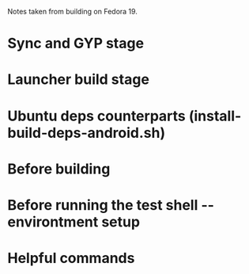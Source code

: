 Notes taken from building on Fedora 19.

# Sync and GYP stage

# Launcher build stage

# Ubuntu deps counterparts (install-build-deps-android.sh)

# Before building

# Before running the test shell -- environtment setup

# Helpful commands